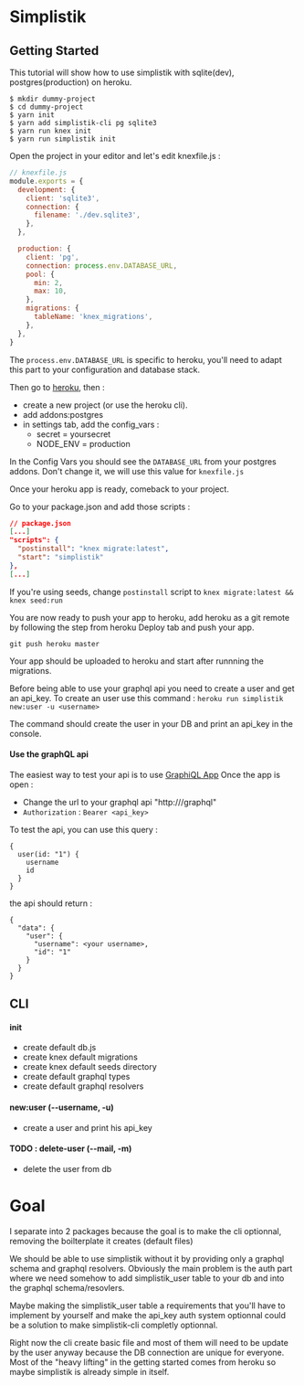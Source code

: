 # Simplistik

## Getting Started

This tutorial will show how to use simplistik with sqlite(dev), postgres(production) on heroku.

```
$ mkdir dummy-project
$ cd dummy-project
$ yarn init
$ yarn add simplistik-cli pg sqlite3
$ yarn run knex init
$ yarn run simplistik init
```

Open the project in your editor and let's edit knexfile.js :

```javascript
// knexfile.js
module.exports = {
  development: {
    client: 'sqlite3',
    connection: {
      filename: './dev.sqlite3',
    },
  },

  production: {
    client: 'pg',
    connection: process.env.DATABASE_URL,
    pool: {
      min: 2,
      max: 10,
    },
    migrations: {
      tableName: 'knex_migrations',
    },
  },
}
```

The `process.env.DATABASE_URL` is specific to heroku, you'll need to adapt this part to your configuration and database stack.

Then go to [heroku](https://dashboard.heroku.com/apps), then :

- create a new project (or use the heroku cli).
- add addons:postgres
- in settings tab, add the config_vars :
  - secret = yoursecret
  - NODE_ENV = production

In the Config Vars you should see the `DATABASE_URL` from your postgres addons. Don't change it, we will use this value for `knexfile.js`

Once your heroku app is ready, comeback to your project.

Go to your package.json and add those scripts :

```json
// package.json
[...]
"scripts": {
  "postinstall": "knex migrate:latest",
  "start": "simplistik"
},
[...]
```

If you're using seeds, change `postinstall` script to `knex migrate:latest && knex seed:run`

You are now ready to push your app to heroku, add heroku as a git remote by following the step from heroku Deploy tab and push your app.

`git push heroku master`

Your app should be uploaded to heroku and start after runnning the migrations.

Before being able to use your graphql api you need to create a user and get an api_key.
To create an user use this command : `heroku run simplistik new:user -u <username>`

The command should create the user in your DB and print an api_key in the console.

#### Use the graphQL api

The easiest way to test your api is to use [GraphiQL App](https://github.com/skevy/graphiql-app)
Once the app is open :

- Change the url to your graphql api "http://<heroku-url>/graphql"
- `Authorization` : `Bearer <api_key>`

To test the api, you can use this query :

```
{
  user(id: "1") {
    username
    id
  }
}

```

the api should return :

```
{
  "data": {
    "user": {
      "username": <your username>,
      "id": "1"
    }
  }
}
```

## CLI

#### init

- create default db.js
- create knex default migrations
- create knex default seeds directory
- create default graphql types
- create default graphql resolvers

#### new:user (--username, -u)

- create a user and print his api_key

#### TODO : delete-user (--mail, -m)

- delete the user from db


# Goal

I separate into 2 packages because the goal is to make the cli optionnal, removing the boilterplate it creates (default files)

We should be able to use simplistik without it by providing only a graphql schema and graphql resolvers. Obviously the main problem is the auth part where we need somehow to add simplistik_user table to your db and into the graphql schema/resovlers.

Maybe making the simplistik_user table a requirements that you'll have to implement by yourself and make the api_key auth system optionnal could be a solution to make simplistik-cli completly optionnal.

Right now the cli create basic file and most of them will need to be update by the user anyway because the DB connection are unique for everyone. Most of the "heavy lifting" in the getting started comes from heroku so maybe simplistik is already simple in itself.
